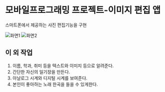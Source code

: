 # 모바일프로그래밍 프로젝트-이미지 편집 앱 
스마트폰에서 제공하는 사진 편집기능을 구현

![화면1](https://user-images.githubusercontent.com/52282493/107151435-ee17f580-69a5-11eb-8790-e81e3d3f6947.gif)
![화면2](https://user-images.githubusercontent.com/52282493/107151494-346d5480-69a6-11eb-91f9-eb08094fbf05.gif)



## 이 외 작업
1. 이름, 학과, 취미 등을 텍스트와 이미지 등으로 알려준다.
2. 간단한 자신의 일기장을 만든다.
3. 아날로그 시계와 디지털 시계를 보여준다.
4. 본인이 좋아하는 노래 한곡을 들을 수 있게한다.


